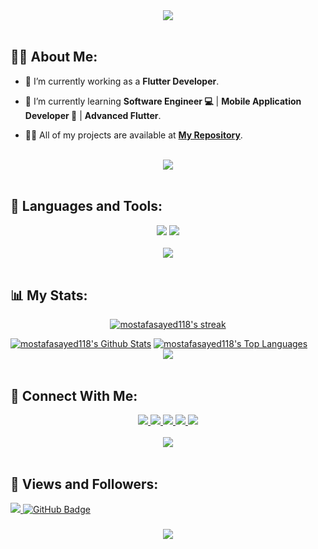 <div align="center">
    <img src="https://readme-typing-svg.herokuapp.com/?font=Righteous&size=35&center=true&vCenter=true&width=500&height=70&duration=4000&lines=Hi+There!+👋;+I'm+Mustafa+Sayed!+😎" />
</div>

<br>

## 🙋‍♂️ About Me:

- 🔭 I’m currently working as a **Flutter Developer**.

- 🌱 I’m currently learning **Software Engineer 💻** | **Mobile Application Developer 📱** | **Advanced Flutter**.

- 👨‍💻 All of my projects are available at **[My Repository](https://github.com/mostafasayed118?page=1&tab=repositories)**.

<br>
<div align="center">
    <img src="https://user-images.githubusercontent.com/73097560/115834477-dbab4500-a447-11eb-908a-139a6edaec5c.gif" />
</div>
<br>

## 🚀 Languages and Tools:
<div align="center">
    <img src="https://skillicons.dev/icons?i=flutter,dart,firebase,cpp,java,kotlin,python" />
    <img src="https://skillicons.dev/icons?i=github,androidstudio,vscode,figma,postman,notion" /><br>
</div>

<br>
<div align="center">
    <img src="https://user-images.githubusercontent.com/73097560/115834477-dbab4500-a447-11eb-908a-139a6edaec5c.gif" />
</div>
<br>

## 📊 My Stats:

<p align="center">
    <a href="https://github.com/mostafasayed118/github-readme-streak-stats">
        <img title="🔥 Get streak stats for your profile at git.io/streak-stats" alt="mostafasayed118's streak" src="https://github-readme-streak-stats.herokuapp.com/?user=mostafasayed118&theme=black-ice&hide_border=true&stroke=0000&background=060A0CD0"/>
    </a>
</p>
<a href="https://github.com/mostafasayed118/github-readme-stats"><img alt="mostafasayed118's Github Stats" src="https://github-readme-stats.vercel.app/api?username=mostafasayed118&show_icons=true&count_private=true&theme=react&hide_border=true&bg_color=0D1117" /></a>
<a href="https://github.com/mostafasayed118/github-readme-stats"><img alt="mostafasayed118's Top Languages" src="https://github-readme-stats.vercel.app/api/top-langs/?username=mostafasayed118&langs_count=8&count_private=true&layout=compact&theme=react&hide_border=true&bg_color=0D1117" /></a>

<br>
<div align="center">
    <img src="https://user-images.githubusercontent.com/73097560/115834477-dbab4500-a447-11eb-908a-139a6edaec5c.gif" />
</div>
<br>

## 🤝 Connect With Me:

<div align="center">
    <a href="https://www.linkedin.com/in/ammar-ageeza-9031891b8/" target="_blank">
        <img src="https://img.shields.io/badge/LinkedIn-0077B5?style=for-the-badge&logo=linkedin&logoColor=white" target="_blank" />
    </a>
  <a href="mailto:ammarfathy516@gmail.com">
    <img src="https://img.shields.io/badge/Gmail-333333?style=for-the-badge&logo=gmail&logoColor=red" />
  </a>
        <a href="https://mostaql.com/u/ammarageeza/portfolio">
    <img src="https://img.shields.io/badge/Portfolio-0077B5?style=for-the-badge&logoColor=white" />
  </a>
    <a href="https://youtube.com/@ammarageeza91?si=bHNizIHn9dIL3jX7">
    <img src="https://img.shields.io/badge/Youtube-red?style=for-the-badge&logo=youtube&logoColor=white" />
  </a>
     </a>
     <a href="https://t.me/ammarageeza">
    <img src="https://img.shields.io/badge/Telegram-0077B5?style=for-the-badge&logo=telegram&logoColor=white" />
  </a>
</div>

<br>
<div align="center">
    <img src="https://user-images.githubusercontent.com/73097560/115834477-dbab4500-a447-11eb-908a-139a6edaec5c.gif" />
</div>
<br>

## 💜 Views and Followers:

<a href="https://github.com/mostafasayed118/github-profile-views-counter">
    <img src="https://komarev.com/ghpvc/?username=mostafasayed118">
</a>
<a href="https://github.com/mostafasayed118?tab=followers"><img src="https://img.shields.io/github/followers/mostafasayed118?label=Followers&style=social" alt="GitHub Badge"></a>
<h3 align="center">
    <img src="https://readme-typing-svg.herokuapp.com/?font=Righteous&size=25&center=true&vCenter=true&width=500&height=70&duration=4000&lines=Thanks+for+visiting!+❤️;+Shoot+me+a+message+on+Linkedin!;I'm+Long+Life+Learner">
</h3>

<br/>
